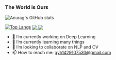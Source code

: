 ### The World is Ours
![Anurag's GitHub stats](https://github-readme-stats.vercel.app/api?username=Hui-cd&count_private=true&show_icons=true&theme=radical)

[![Top Langs](https://github-readme-stats.vercel.app/api/top-langs/?username=Hui-cd&layout=compact)](https://github.com/anuraghazra/github-readme-stats)
<a href="https://github.com/Hui-cd/github-readme-stats">
  <img align="center" src="https://github-readme-stats.vercel.app/api?username=Huicd&count_private=true&show_icons=true&theme=radical&repo=github-readme-stats" />
</a>
<a href="https://github.com/Hui-cd/convoychat">
  <img align="center" src="https://github-readme-stats.vercel.app/api/pin/?username=Hui-cd&repo=convoychat" />
</a>
- 🔭 I’m currently working on Deep Learning 
- 🌱 I’m currently learning many things 
- 👯 I’m looking to collaborate on NLP and CV
- 📫 How to reach me: gyh1429107530@gmail.com
